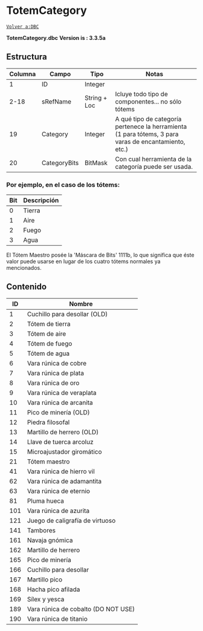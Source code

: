 # TotemCategory

[`Volver a:DBC`](dbc-index)

**TotemCategory.dbc**
**Version is : 3.3.5a**

## Estructura

| Columna | Campo        | Tipo         | Notas                                                                                                 |
|---------|--------------|--------------|-------------------------------------------------------------------------------------------------------|
| 1       | ID           | Integer      |                                                                                                       |
| 2-18    | sRefName     | String + Loc | Icluye todo tipo de componentes... no sólo tótems                                                     |
| 19      | Category     | Integer      | A qué tipo de categoría pertenece la herramienta (1 para tótems, 3 para varas de encantamiento, etc.) |
| 20      | CategoryBits | BitMask      | Con cual herramienta de la categoría puede ser usada.                                                 |

### Por ejemplo, en el caso de los tótems:

| Bit | Descripción |
|-----|-------------|
| 0   | Tierra      |
| 1   | Aire        |
| 2   | Fuego       |
| 3   | Agua        |

El Tótem Maestro posée la 'Máscara de Bits' 1111b, lo que significa que éste valor puede usarse en lugar de los cuatro tótems normales ya mencionados.

## **Contenido**

| ID  | Nombre                              |
|-----|-------------------------------------|
| 1   | Cuchillo para desollar (OLD)        |
| 2   | Tótem de tierra                     |
| 3   | Tótem de aire                       |
| 4   | Tótem de fuego                      |
| 5   | Tótem de agua                       |
| 6   | Vara rúnica de cobre                |
| 7   | Vara rúnica de plata                |
| 8   | Vara rúnica de oro                  |
| 9   | Vara rúnica de veraplata            |
| 10  | Vara rúnica de arcanita             |
| 11  | Pico de minería (OLD)               |
| 12  | Piedra filosofal                    |
| 13  | Martillo de herrero (OLD)           |
| 14  | Llave de tuerca arcoluz             |
| 15  | Microajustador giromático           |
| 21  | Tótem maestro                       |
| 41  | Vara rúnica de hierro vil           |
| 62  | Vara rúnica de adamantita           |
| 63  | Vara rúnica de eternio              |
| 81  | Pluma hueca                         |
| 101 | Vara rúnica de azurita              |
| 121 | Juego de caligrafía de virtuoso     |
| 141 | Tambores                            |
| 161 | Navaja gnómica                      |
| 162 | Martillo de herrero                 |
| 165 | Pico de minería                     |
| 166 | Cuchillo para desollar              |
| 167 | Martillo pico                       |
| 168 | Hacha pico afilada                  |
| 169 | Sílex y yesca                       |
| 189 | Vara rúnica de cobalto (DO NOT USE) |
| 190 | Vara rúnica de titanio              |

